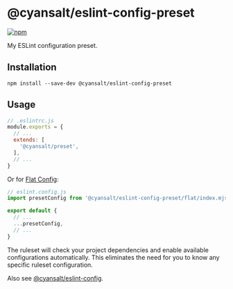 # @cyansalt/eslint-config-preset

[![npm](https://img.shields.io/npm/v/@cyansalt/eslint-config-preset.svg)](https://www.npmjs.com/package/@cyansalt/eslint-config-preset)

My ESLint configuration preset.

## Installation

```shell
npm install --save-dev @cyansalt/eslint-config-preset
```

## Usage

```javascript
// .eslintrc.js
module.exports = {
  // ...
  extends: [
    '@cyansalt/preset',
  ],
  // ...
}
```

Or for [Flat Config](https://eslint.org/blog/2022/08/new-config-system-part-1/):

```javascript
// eslint.config.js
import presetConfig from '@cyansalt/eslint-config-preset/flat/index.mjs'

export default {
  // ...
  ...presetConfig,
  // ...
}
```

The ruleset will check your project dependencies and enable available configurations automatically. This eliminates the need for you to know any specific ruleset configuration.

Also see [@cyansalt/eslint-config](https://www.npmjs.com/package/@cyansalt/eslint-config).

